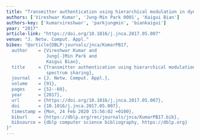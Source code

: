```yaml
---
title: "Transmitter authentication using hierarchical modulation in dynamic spectrum sharing"
authors: ['Vireshwar Kumar', 'Jung-Min Park 0001', 'Kaigui Bian']
authors-key: ['kumarvireshwar', 'parkjungmin', 'biankaigui']
year: "2017"
article-link: "https://doi.org/10.1016/j.jnca.2017.05.007"
venue: "J. Netw. Comput. Appl."
bibex: "@article{DBLP:journals/jnca/KumarPB17,
  author    = {Vireshwar Kumar and
               Jung{-}Min Park and
               Kaigui Bian},
  title     = {Transmitter authentication using hierarchical modulation in dynamic
               spectrum sharing},
  journal   = {J. Netw. Comput. Appl.},
  volume    = {91},
  pages     = {52--60},
  year      = {2017},
  url       = {https://doi.org/10.1016/j.jnca.2017.05.007},
  doi       = {10.1016/j.jnca.2017.05.007},
  timestamp = {Mon, 24 Feb 2020 15:56:02 +0100},
  biburl    = {https://dblp.org/rec/journals/jnca/KumarPB17.bib},
  bibsource = {dblp computer science bibliography, https://dblp.org}
}"
---
```


